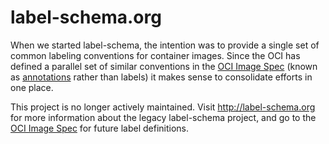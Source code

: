 # label-schema.org

When we started label-schema, the intention was to provide a single set of common labeling conventions for container images. Since the OCI has defined a parallel set of similar conventions in the [OCI Image Spec](https://github.com/opencontainers/image-spec) (known as [annotations](https://github.com/opencontainers/image-spec/blob/master/annotations.md) rather than labels) it makes sense to consolidate efforts in one place. 

This project is no longer actively maintained. Visit http://label-schema.org for more information about the legacy label-schema project, and go to the [OCI Image Spec](https://github.com/opencontainers/image-spec) for future label definitions. 
